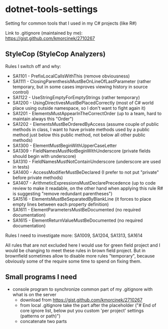 # dotnet-tools-settings
Setting for common tools that I used in my C# projects (like R#)


Link to .gitignore (maintained by me): https://gist.github.com/kmorcinek/2710267



## StyleCop (StyleCop Analyzers)

Rules I switch off and why:
* SA1101 - PrefixLocalCallsWithThis (remove obviousness)
* SA1111 - ClosingParenthesisMustBeOnLineOfLastParameter (rather temporary, but in some cases improves viewing history in source control)
* SA1122 - UseStringEmptyForEmptyStrings (rather temporary)
* SA1200 - UsingDirectivesMustBePlacedCorrectly (most of C# world place using outside namespace, so I don't want to fight again it)
* SA1201 - ElementsMustAppearInTheCorrectOrder (up to a team, hard to maintain always this "Order")
* SA1202 - ElementsMustBeOrderedByAccess (assume couple of public methods in class, I want to have private methods used by a public method just below this public method, not below all other public methods)
* SA1300 - ElementMustBeginWithUpperCaseLetter
* SA1309 - FieldNamesMustNotBeginWithUnderscore (private fields should begin with underscore)
* SA1310 - FieldNamesMustNotContainUnderscore (underscore are used in tests)
* SA1400 - AccessModifierMustBeDeclared (I prefer to not put "private" before private methods)
* SA1407 - ArithmeticExpressionsMustDeclarePrecedence (up to code review to make it readable, on the other hand when applying this rule R# is suggesting "remove redundant parentheses")
* SA1516 - ElementsMustBeSeparatedByBlankLine (it forces to place empty lines between each property definition) 
* SA1611 - ElementParametersMustBeDocumented (no required documentation)
* SA1615 - ElementReturnValueMustBeDocumented (no required documentation)


Rules I need to investigate more: SA1009, SA1204, SA1313, SA1614


All rules that are not excluded here I would use for green field project and I would be changing to meet these rules in brown field project. But in brownfield sometimes allow to disable more rules "temporary", because obviously some of the require some time to spend on fixing them.

## Small programs I need

* console program to synchronize common part of my .gitignore with what is on the server
  * download from https://gist.github.com/kmorcinek/2710267
  * from local .gitignore take the part after the placeholder ("# End of core ignore list, below put you custom 'per project' settings (patterns or path)")
  * concatenate two parts
